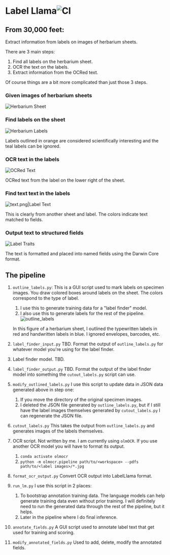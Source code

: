 # Label Llama![CI](https://github.com/rafelafrance/LabelLlama/workflows/CI/badge.svg)
## From 30,000 feet:
Extract information from labels on images of herbarium sheets.

There are 3 main steps:
1. Find all labels on the herbarium sheet.
2. OCR the text on the labels.
3. Extract information from the OCRed text.

Of course things are a bit more complicated than just those 3 steps.

### Given images of herbarium sheets
![Herbarium Sheet](assets/sheet.jpg)

### Find labels on the sheet
![Herbarium Labels](assets/show_labels.png)

Labels outlined in orange are considered scientifically interesting and the teal labels can be ignored.

### OCR text in the labels
![OCRed Text](assets/show_ocr_text.png)

OCRed text from the label on the lower right of the sheet.

### Find text text in the labels
![text.png|Label Text](assets/text.png)

This is clearly from another sheet and label. The colors indicate text matched to fields.

### Output text to structured fields
![Label Traits](assets/traits.png)

The text is formatted and placed into named fields using the Darwin Core format.

## The pipeline

1. `outline_labels.py`: This is a GUI script used to mark labels on specimen images. You draw colored boxes around labels on the sheet. The colors correspond to the type of label.
   1. I use this to generate training data for a "label finder" model.
   2. I also use this to generate labels for the rest of the pipeline.
   ![outline_labels](assets/outline_labels.png)

   In this figure of a herbarium sheet, I outlined the typewritten labels in red and handwritten labels in blue. I ignored envelopes, barcodes, etc.
2. `label_finder_input.py` TBD. Format the output of `outline_labels.py` for whatever model you're using for the label finder.
3. Label finder model. TBD.
4. `label_finder_output.py` TBD. Format the output of the label finder model into something the `cutout_labels.py` script can use.
5. `modify_outlined_labels.py` I use this script to update data in JSON data generated above in step one:
   1. If you move the directory of the original specimen images.
   2. I deleted the JSON file generated by `outline_labels.py`, but if I still have the label images themselves generated by `cutout_labels.py` I can regenerate the JSON file.
6. `cutout_labels.py` This takes the output from `outline_labels.py` and generates images of the labels themselves.
7. OCR script. Not written by me. I am currently using `olmOCR`. If you use another OCR model you will have to format its output.
   1. `conda activate olmocr`
   2. `python -m olmocr.pipeline path/to/<workspace> --pdfs path/to/<label images>/*.jpg`
8. `format_ocr_output.py` Convert OCR output into LabelLlama format.
9. `run_lm.py` I use this script in 2 places:
   1. To bootstrap annotation training data. The language models can help generate training data even without prior training. I will definitely need to run the generated data through the rest of the pipeline, but it helps.
   2. Later in the pipeline where I do final inference.
10. `annotate_fields.py` A GUI script used to annotate label text that get used for training and scoring.
11. `modify_annotated_fields.py` Used to add, delete, modify the annotated fields.
